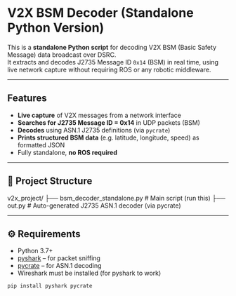 # V2X BSM Decoder (Standalone Python Version)

This is a **standalone Python script** for decoding V2X BSM (Basic Safety Message) data broadcast over DSRC.  
It extracts and decodes J2735 Message ID `0x14` (BSM) in real time, using live network capture without requiring ROS or any robotic middleware.

---

## Features

- **Live capture** of V2X messages from a network interface
- **Searches for J2735 Message ID = 0x14** in UDP packets (BSM)
- **Decodes** using ASN.1 J2735 definitions (via `pycrate`)
- **Prints structured BSM data** (e.g. latitude, longitude, speed) as formatted JSON
- Fully standalone, **no ROS required**

---

## 📁 Project Structure

v2x_project/
├── bsm_decoder_standalone.py # Main script (run this)
├── out.py # Auto-generated J2735 ASN.1 decoder (via pycrate)

---

## ⚙️ Requirements

- Python 3.7+
- [pyshark](https://github.com/KimiNewt/pyshark) – for packet sniffing
- [pycrate](https://github.com/P1sec/pycrate) – for ASN.1 decoding
- Wireshark must be installed (for pyshark to work)

```bash
pip install pyshark pycrate

